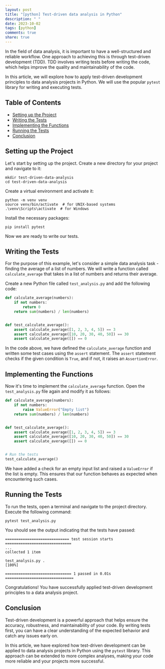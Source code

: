 ```yaml
---
layout: post
title: "[python] Test-driven data analysis in Python"
description: " "
date: 2023-10-02
tags: [python]
comments: true
share: true
---
```


In the field of data analysis, it is important to have a well-structured and reliable workflow. One approach to achieving this is through test-driven development (TDD). TDD involves writing tests before writing the code, which helps improve the quality and maintainability of the code.

In this article, we will explore how to apply test-driven development principles to data analysis projects in Python. We will use the popular `pytest` library for writing and executing tests.

## Table of Contents
- [Setting up the Project](#setting-up-the-project)
- [Writing the Tests](#writing-the-tests)
- [Implementing the Functions](#implementing-the-functions)
- [Running the Tests](#running-the-tests)
- [Conclusion](#conclusion)

## Setting up the Project

Let's start by setting up the project. Create a new directory for your project and navigate to it:

```shell
mkdir test-driven-data-analysis
cd test-driven-data-analysis
```

Create a virtual environment and activate it:

```shell
python -m venv venv
source venv/bin/activate  # for UNIX-based systems
.\venv\Scripts\activate  # for Windows
```

Install the necessary packages:

```shell
pip install pytest
```

Now we are ready to write our tests.

## Writing the Tests

For the purpose of this example, let's consider a simple data analysis task - finding the average of a list of numbers. We will write a function called `calculate_average` that takes in a list of numbers and returns their average.

Create a new Python file called `test_analysis.py` and add the following code:

```python
def calculate_average(numbers):
    if not numbers:
        return 0
    return sum(numbers) / len(numbers)


def test_calculate_average():
    assert calculate_average([1, 2, 3, 4, 5]) == 3
    assert calculate_average([10, 20, 30, 40, 50]) == 30
    assert calculate_average([]) == 0
```

In the code above, we have defined the `calculate_average` function and written some test cases using the `assert` statement. The `assert` statement checks if the given condition is `True`, and if not, it raises an `AssertionError`.

## Implementing the Functions

Now it's time to implement the `calculate_average` function. Open the `test_analysis.py` file again and modify it as follows:

```python
def calculate_average(numbers):
    if not numbers:
        raise ValueError("Empty list")
    return sum(numbers) / len(numbers)


def test_calculate_average():
    assert calculate_average([1, 2, 3, 4, 5]) == 3
    assert calculate_average([10, 20, 30, 40, 50]) == 30
    assert calculate_average([]) == 0


# Run the tests
test_calculate_average()
```

We have added a check for an empty input list and raised a `ValueError` if the list is empty. This ensures that our function behaves as expected when encountering such cases.

## Running the Tests

To run the tests, open a terminal and navigate to the project directory. Execute the following command:

```shell
pytest test_analysis.py
```

You should see the output indicating that the tests have passed:

```shell
============================= test session starts ==============================
...
collected 1 item                                                               

test_analysis.py .                                                        [100%]

============================== 1 passed in 0.01s ===============================
```

Congratulations! You have successfully applied test-driven development principles to a data analysis project.

## Conclusion

Test-driven development is a powerful approach that helps ensure the accuracy, robustness, and maintainability of your code. By writing tests first, you can have a clear understanding of the expected behavior and catch any issues early on.

In this article, we have explored how test-driven development can be applied to data analysis projects in Python using the `pytest` library. This approach can be extended to more complex analyses, making your code more reliable and your projects more successful.